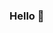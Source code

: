 ### Hello 👋 
<!--  
**mini-xi/mini-xi** is a ✨ _special_ ✨ repository because its `README.md` (this file) appears on your GitHub profile. 
  
Here are some ideas to get you started:    
  
- 🔭 I’m currently working on ... ㅎ 
- 🌱 I’m currently learning ... 
- 👯 I’m looking to collaborate on ...  
- 🤔 I’m looking for help with ...
- 💬 Ask me about ...   
- 📫 How to reach me: ...
- 😄 Pronouns: ... 
- ⚡ Fun fact: ... 
-->  
